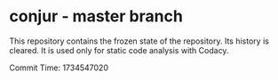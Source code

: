 # conjur - master branch

This repository contains the frozen state of the repository.
Its history is cleared. It is used only for static code
analysis with Codacy.

Commit Time: 1734547020